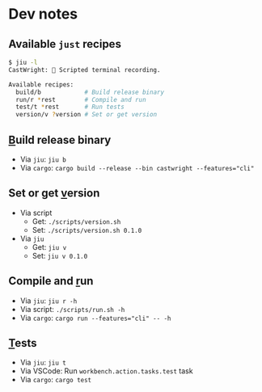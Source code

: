 # Dev notes

## Available `just` recipes

```bash
$ jiu -l
CastWright: 🎥 Scripted terminal recording.

Available recipes:
  build/b            # Build release binary
  run/r *rest        # Compile and run
  test/t *rest       # Run tests
  version/v ?version # Set or get version
  ```

## <ins>B</ins>uild release binary

- Via `jiu`: `jiu b`
- Via `cargo`: `cargo build --release --bin castwright --features="cli"`

## Set or get <ins>v</ins>ersion

- Via script
    - Get: `./scripts/version.sh`
    - Set: `./scripts/version.sh 0.1.0`
- Via `jiu`
    - Get: `jiu v`
    - Set: `jiu v 0.1.0`

## Compile and <ins>r</ins>un

- Via `jiu`: `jiu r -h`
- Via script: `./scripts/run.sh -h`
- Via `cargo`: `cargo run --features="cli" -- -h`

## <ins>T</ins>ests

- Via `jiu`: `jiu t`
- Via VSCode: Run `workbench.action.tasks.test` task
- Via `cargo`: `cargo test`
